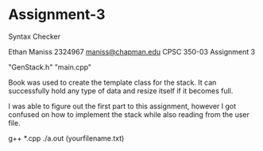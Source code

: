 # Assignment-3
Syntax Checker

Ethan Maniss
2324967
maniss@chapman.edu
CPSC 350-03
Assignment 3

"GenStack.h"
"main.cpp"

Book was used to create the template class for the stack.
It can successfully hold any type of data and resize itself
if it becomes full.

I was able to figure out the first part to this assignment,
however I got confused on how to implement the stack while also
reading from the user file.

g++ *.cpp
./a.out (yourfilename.txt)
